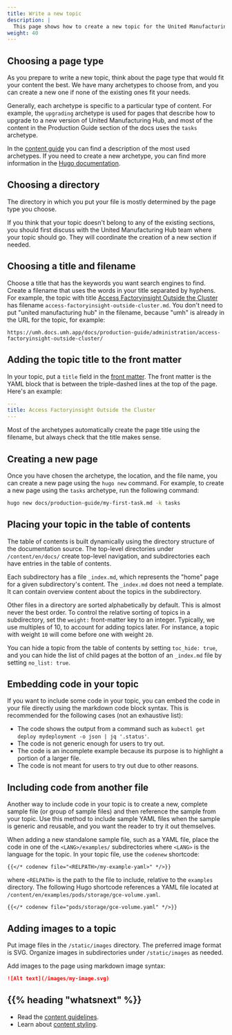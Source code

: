 ```yaml
---
title: Write a new topic
description: |
  This page shows how to create a new topic for the United Manufacturing Hub docs.
weight: 40
---
```


## Choosing a page type

As you prepare to write a new topic, think about the page type that would fit
your content the best. We have many archetypes to choose from, and you can
create a new one if none of the existing ones fit your needs.

Generally, each archetype is specific to a particular type of content. For
example, the `upgrading` archetype is used for pages that describe how to
upgrade to a new version of United Manufacturing Hub, and most of the content
in the Production Guide section of the docs uses the `tasks` archetype.

In the [content guide](/docs/development/contribute/documentation/style/content-guide/#content-types)
you can find a description of the most used archetypes. If you need to create
a new archetype, you can find more information in the
[Hugo documentation](https://gohugo.io/content-management/archetypes/).

## Choosing a directory

The directory in which you put your file is mostly determined by the page type
you choose.

If you think that your topic doesn't belong to any of the existing sections,
you should first discuss with the United Manufacturing Hub team where your
topic should go. They will coordinate the creation of a new section if needed.

## Choosing a title and filename

Choose a title that has the keywords you want search engines to find.
Create a filename that uses the words in your title separated by hyphens.
For example, the topic with title
[Access Factoryinsight Outside the Cluster](/docs/production-guide/administration/access-factoryinsight-outside-cluster/)
has filename `access-factoryinsight-outside-cluster.md`. You don't need to put
"united manufacturing hub" in the filename, because "umh" is already in the
URL for the topic, for example:

```none
https://umh.docs.umh.app/docs/production-guide/administration/access-factoryinsight-outside-cluster/
```

## Adding the topic title to the front matter

In your topic, put a `title` field in the
[front matter](https://gohugo.io/content-management/front-matter/).
The front matter is the YAML block that is between the
triple-dashed lines at the top of the page. Here's an example:

```yaml
---
title: Access Factoryinsight Outside the Cluster
---
```

Most of the archetypes automatically create the page title using the filename,
but always check that the title makes sense.

## Creating a new page

Once you have chosen the archetype, the location, and the file name, you can
create a new page using the `hugo new` command. For example, to create a new page
using the `tasks` archetype, run the following command:

```bash
hugo new docs/production-guide/my-first-task.md -k tasks
```

## Placing your topic in the table of contents

The table of contents is built dynamically using the directory structure of the
documentation source. The top-level directories under `/content/en/docs/` create
top-level navigation, and subdirectories each have entries in the table of
contents.

Each subdirectory has a file `_index.md`, which represents the "home" page for
a given subdirectory's content. The `_index.md` does not need a template. It
can contain overview content about the topics in the subdirectory.

Other files in a directory are sorted alphabetically by default. This is almost
never the best order. To control the relative sorting of topics in a
subdirectory, set the `weight:` front-matter key to an integer. Typically, we
use multiples of 10, to account for adding topics later. For instance, a topic
with weight `10` will come before one with weight `20`.

You can hide a topic from the table of contents by setting `toc_hide: true`, and
you can hide the list of child pages at the botton of an `_index.md` file by
setting `no_list: true`.

## Embedding code in your topic

If you want to include some code in your topic, you can embed the code in your
file directly using the markdown code block syntax. This is recommended for the
following cases (not an exhaustive list):

- The code shows the output from a command such as
  `kubectl get deploy mydeployment -o json | jq '.status'`.
- The code is not generic enough for users to try out.
- The code is an incomplete example because its purpose is to highlight a
  portion of a larger file.
- The code is not meant for users to try out due to other reasons.

## Including code from another file

Another way to include code in your topic is to create a new, complete sample
file (or group of sample files) and then reference the sample from your topic.
Use this method to include sample YAML files when the sample is generic and
reusable, and you want the reader to try it out themselves.

When adding a new standalone sample file, such as a YAML file, place the code in
one of the `<LANG>/examples/` subdirectories where `<LANG>` is the language for
the topic. In your topic file, use the `codenew` shortcode:

```none
{{</* codenew file="<RELPATH>/my-example-yaml>" */>}}
```

where `<RELPATH>` is the path to the file to include, relative to the
`examples` directory. The following Hugo shortcode references a YAML
file located at `/content/en/examples/pods/storage/gce-volume.yaml`.

```none
{{</* codenew file="pods/storage/gce-volume.yaml" */>}}
```

## Adding images to a topic

Put image files in the `/static/images` directory. The preferred image format is
SVG. Organize images in subdirectories under `/static/images` as needed.

Add images to the page using markdown image syntax:

```md
![Alt text](/images/my-image.svg)
```

## {{% heading "whatsnext" %}}

- Read the [content guidelines](/docs/development/contribute/documentation/style/content-guide/).
- Learn about [content styling](/docs/development/contribute/documentation/style/style-guide/).
